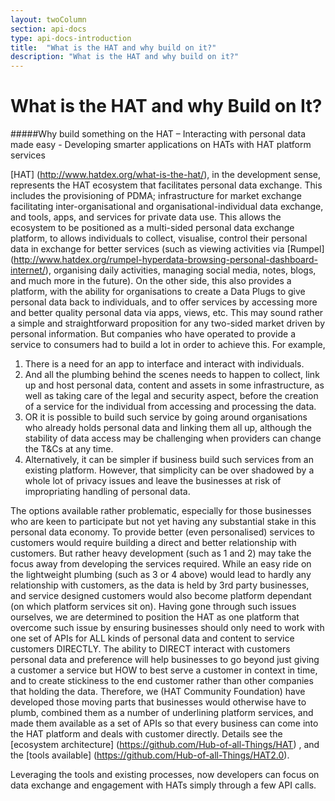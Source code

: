 ```yaml
---
layout: twoColumn
section: api-docs
type: api-docs-introduction
title:  "What is the HAT and why build on it?"
description: "What is the HAT and why build on it?"
---
```


# What is the HAT and why Build on It?


#####Why build something on the HAT – Interacting with personal data made easy - Developing smarter applications on HATs with HAT platform services

[HAT] (http://www.hatdex.org/what-is-the-hat/), in the development sense, represents the HAT ecosystem that facilitates personal data exchange. This includes the provisioning of PDMA; infrastructure for market exchange facilitating inter-organisational and organisational-individual data exchange, and tools, apps, and services for private data use. This allows the ecosystem to be positioned as a multi-sided personal data exchange platform, to allows individuals to collect, visualise, control their personal data in exchange for better services (such as viewing activities via [Rumpel] (http://www.hatdex.org/rumpel-hyperdata-browsing-personal-dashboard-internet/), organising daily activities, managing social media, notes, blogs, and much more in the future). On the other side, this also provides a platform, with the ability for organisations to create a Data Plugs to give personal data back to individuals, and to offer services by accessing more and better quality personal data via apps, views, etc. 
This may sound rather a simple and straightforward proposition for any two-sided market driven by personal information. But companies who have operated to provide a service to consumers had to build a lot in order to achieve this. For example, 
1.	There is a need for an app to interface and interact with individuals. 
2.	And all the plumbing behind the scenes needs to happen to collect, link up and host personal data, content and assets in some infrastructure, as well as taking care of the legal and security aspect, before the creation of a service for the individual from accessing and processing the data. 
3.	OR it is possible to build such service by going around organisations who already holds personal data and linking them all up, although the stability of data access may be challenging when providers can change the T&Cs at any time. 
4.	Alternatively, it can be simpler if business build such services from an existing platform. However, that simplicity can be over shadowed by a whole lot of privacy issues and leave the businesses at risk of impropriating handling of personal data. 

The options available rather problematic, especially for those businesses who are keen to participate but not yet having any substantial stake in this personal data economy. To provide better (even personalised) services to customers would require building a direct and better relationship with customers. But rather heavy development (such as 1 and 2) may take the focus away from developing the services required. While an easy ride on the lightweight plumbing (such as 3 or 4 above) would lead to hardly any relationship with customers, as the data is held by 3rd party businesses, and service designed customers would also become platform dependant (on which platform services sit on).
Having gone through such issues ourselves, we are determined to position the HAT as one platform that overcome such issue by ensuring businesses should only need to work with one set of APIs for ALL kinds of personal data and content to service customers DIRECTLY. The ability to DIRECT interact with customers personal data and preference will help businesses to go beyond just giving a customer a service but HOW to best serve a customer in context in time, and to create stickiness to the end customer rather than other companies that holding the data.
Therefore, we (HAT Community Foundation) have developed those moving parts that businesses would otherwise have to plumb, combined them as a number of underlining platform services, and made them available as a set of APIs so that every business can come into the HAT platform and deals with customer directly.  Details see the [ecosystem architecture] (https://github.com/Hub-of-all-Things/HAT) , and the [tools available] (https://github.com/Hub-of-all-Things/HAT2.0).

Leveraging the tools and existing processes, now developers can focus on data exchange and engagement with HATs simply through a few API calls.

